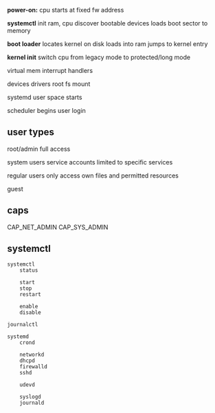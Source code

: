 ---
---
**power-on:** 
cpu starts at fixed fw address

**systemctl** 
init ram, cpu
discover bootable devices
loads boot sector to memory

**boot loader**
locates kernel on disk
loads into ram
jumps to kernel entry

**kernel init** 
switch cpu from legacy mode to protected/long mode

virtual mem
interrupt handlers

devices
drivers
root fs mount

systemd
user space starts

scheduler begins
user login

## user types
root/admin
full access

system users
service accounts
limited to specific services

regular users
only access own files and permitted resources

guest

## caps 
CAP_NET_ADMIN
CAP_SYS_ADMIN


## systemctl

```
systemctl
    status

    start
    stop
    restart

    enable
    disable

journalctl

systemd
    crond

    networkd
    dhcpd
    firewalld
    sshd

    udevd

    syslogd
    journald
```



